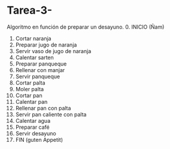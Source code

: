 # Tarea-3-
Algoritmo en función de preparar un desayuno. 
0. INICIO (Ñam)
1. Cortar naranja
2. Preparar jugo de naranja
3. Servir vaso de jugo de naranja
4. Calentar sarten 
5. Preparar panqueque 
6. Rellenar con manjar 
7. Servir panqueque
8. Cortar palta
9. Moler palta
10. Cortar pan
11. Calentar pan 
12. Rellenar pan con palta
13. Servir pan caliente con palta 
14. Calentar agua
15. Preparar café
16. Servir desayuno
0. FIN (guten Appetit)
